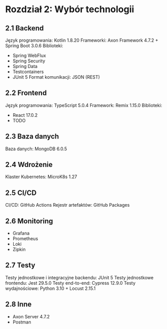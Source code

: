 # Rozdział 2: Wybór technologii

## 2.1 Backend

Język programowania: Kotlin 1.8.20
Frameworki: Axon Framework 4.7.2 + Spring Boot 3.0.6
Biblioteki:
- Spring WebFlux
- Spring Security
- Spring Data
- Testcontainers
- JUnit 5
Format komunikacji: JSON (REST)

## 2.2 Frontend

Język programowania: TypeScript 5.0.4
Framework: Remix 1.15.0
Biblioteki:
- React 17.0.2
- TODO

## 2.3 Baza danych

Baza danych: MongoDB 6.0.5

## 2.4 Wdrożenie

Klaster Kubernetes: MicroK8s 1.27

## 2.5 CI/CD

CI/CD: GitHub Actions
Rejestr artefaktów: GitHub Packages

## 2.6 Monitoring

- Grafana
- Prometheus
- Loki
- Zipkin

## 2.7 Testy

Testy jednostkowe i integracyjne backendu: JUnit 5
Testy jednostkowe frontendu: Jest 29.5.0
Testy end-to-end: Cypress 12.9.0
Testy wydajnościowe: Python 3.10 + Locust 2.15.1

## 2.8 Inne

- Axon Server 4.7.2
- Postman
